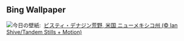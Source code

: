 ## Bing Wallpaper
![](https://www.bing.com/th?id=OHR.BistiBlue_JA-JP2352512218_UHD.jpg&w=1000)今日の壁紙: &nbsp;[ビスティ・デナジン荒野, 米国 ニューメキシコ州 (© Ian Shive/Tandem Stills + Motion)](https://www.bing.com/th?id=OHR.BistiBlue_JA-JP2352512218_UHD.jpg)
<br><br/>
